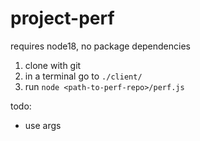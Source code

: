 # project-perf

requires node18, no package dependencies

1. clone with git
2. in a terminal go to `./client/`
3. run `node <path-to-perf-repo>/perf.js`

todo:

- use args
